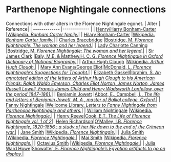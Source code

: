 # Parthenope Nightingale connections
Connections with other alters in the Florence Nightingale egonet.
| Alter  | Reference|
| ------------- |------------- |
| [Henry/Harry Bonham-Carter](https://github.com/altealo/FNTest/blob/master/AltersReferences/HenryBonhamCarter.md)  |[Wikipedia. *Bonham Carter family.*](https://en.wikipedia.org/wiki/Bonham_Carter_family)|
| [Hilary Bonham-Carter](https://github.com/altealo/FNTest/blob/master/AltersReferences/HilaryBonhamCarter.md)  |[Wikipedia. *Bonham Carter family.*](https://en.wikipedia.org/wiki/Bonham_Carter_family)|
| [Charles Bracebridge](https://github.com/altealo/FNTest/blob/master/AltersReferences/CharlesBracebridge.md)  |[Bostridge, M. *Florence Nightingale: The woman and her legend.*](https://books.google.co.uk/books?id=OsCiBgAAQBAJ&lpg=PR334&pg=PP1#v=onepage&q&f=false)|
| [Lady Charlotte Canning](https://github.com/altealo/FNTest/blob/master/AltersReferences/LadyCharlotteCanning.md) |[Bostridge, M. *Florence Nightingale: The woman and her legend.*](https://books.google.co.uk/books?id=OsCiBgAAQBAJ&lpg=PR334&pg=PP1#v=onepage&q&f=false)|
| [Sir James Clark](https://github.com/altealo/FNTest/blob/master/AltersReferences/JamesClark.md) |[Baly, M.E. &  Matthew,H. C. G. *Florence Nightingale in Oxford Dictionary of National Biography.*](http://mathshistory.st-andrews.ac.uk/DNB/Nightingale.html)|
| [Arthur Hugh Clough](https://github.com/altealo/FNTest/blob/master/AltersReferences/ArthurHughClough.md) |[Wikipedia. *Arthur Hugh Clough.*](https://en.wikipedia.org/wiki/Arthur_Hugh_Clough)|
| [Mary Ann Evans/George Eliot](https://github.com/altealo/FNTest/blob/master/AltersReferences/GeorgeEliot.md)|[McDonald, L. *Florence Nightingale’s Suggestions for Thought.*](https://books.google.co.uk/books?id=Mle5Sjixa0cC&pg=PA23&lpg=PA23&dq=doctor+howe+and+nightingale&source=bl&ots=W4haIoMcCu&sig=ACfU3U2ko5LvZNCp0ut_wTLMbt23bsOYpA&hl=en&sa=X&ved=2ahUKEwjl56qtwfvjAhXhoXEKHUzwAjMQ6AEwDnoECAkQAQ#v=onepage&q=doctor%20howe%20and%20nightingale&f=false)|
| [Elizabeth Gaskell](https://github.com/altealo/FNTest/blob/master/AltersReferences/ElizabethGaskell.md)|[Ibrahim, S. *An annotated edition of the letters of Arthur Hugh Clough to his American friends: Ralph Waldo Emerson, Charles Eliot Norton, James Norton, James Russell Lowell, Francis James Child and Henry Wadsworth Lonfellow, over the period 1847–1861.*](https://www.dora.dmu.ac.uk/xmlui/bitstream/handle/2086/11468/Susan%20Ibrahim%20e-thesis%20submission.pdf;sequence=1)|
| [Benjamin Jowett](https://github.com/altealo/FNTest/blob/master/AltersReferences/BenjaminJowett.md) |[Abbot, E., Campbell, L. *The life and letters of Benjamin Jowett, M. A., master of Balliol college, Oxford.*](https://archive.org/details/lifelettersbenja01abboiala/page/432/mode/2up)|
| [Fanny Nightingale](https://github.com/altealo/FNTest/blob/master/AltersReferences/FannyNightingale.md)  |[Wellcome Library. *Letters to Fanny Nightingale from Parthenope Nightingale and others.*](https://wellcomelibrary.org/item/b1925331x)|
| [William Nightingale](https://github.com/altealo/FNTest/blob/master/AltersReferences/WilliamNightingale.md)  |[Wikipedia. *Florence Nightingale.*](https://en.wikipedia.org/wiki/Florence_Nightingale)|
| [Henry Reeve](https://github.com/altealo/FNTest/blob/master/AltersReferences/HenryReeve.md)|[Cook, E.T. *The Life of Florence Nightingale vol. 1 of 2*](https://www.gutenberg.org/files/40057/40057-h/40057-h.htm)|
|[Helen Richardson](https://github.com/altealo/FNTest/blob/master/AltersReferences/HelenRichardson.md)|[O'Malley, I.B. *Florence Nightingale, 1820-1856 : a study of her life down to the end of the Crimean war.*](https://archive.org/stream/florencenighting00omal/florencenighting00omal_djvu.txt)|
| [Jane Smith](https://github.com/altealo/FNTest/blob/master/AltersReferences/JaneSmith.md)  |[Wikipedia. *Florence Nightingale.*](https://en.wikipedia.org/wiki/Florence_Nightingale)|
| [Julia Smith](https://github.com/altealo/FNTest/blob/master/AltersReferences/JuliaSmith.md)  |[Wikipedia. *Florence Nightingale.*](https://en.wikipedia.org/wiki/Florence_Nightingale)|
| [Mai Smith](https://github.com/altealo/FNTest/blob/master/AltersReferences/MaiSmith.md)  |[Wikipedia. *Florence Nightingale.*](https://en.wikipedia.org/wiki/Florence_Nightingale)|
| [Octavius Smith](https://github.com/altealo/FNTest/blob/master/AltersReferences/OctaviusSmith.md)  |[Wikipedia. *Florence Nightingale.*](https://en.wikipedia.org/wiki/Florence_Nightingale)|
| [Julia Ward Howe](https://github.com/altealo/FNTest/blob/master/AltersReferences/JuliaWardHowe.md)|[Showalter, E. *Florence Nightingale’s Egyptian artifacts to go on display.*](http://www.thehistoryblog.com/archives/46973)|

